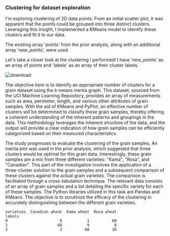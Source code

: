 ### Clustering for dataset exploration

I'm exploring clustering of 2D data points. From an initial scatter plot, it was apparent that the points could be grouped into three distinct clusters. Leveraging this insight, I implemented a KMeans model to identify these clusters and fit it to our data. 

The existing array 'points' from the prior analysis, along with an additional array 'new_points', were used. 

Let's take a closer look at the clustering I performed! I have 'new_points' as an array of points and 'labels' as an array of their cluster labels.

![download](https://github.com/xAIdrian/MachineLearning/assets/7444521/74632aca-5b9e-481d-b01f-ea3d0fc46899)

The objective here is to identify an appropriate number of clusters for a grain dataset using the k-means inertia graph. This dataset, sourced from the UCI Machine Learning Repository, provides an array of measurements such as area, perimeter, length, and various other attributes of grain samples. With the aid of KMeans and PyPlot, an effective number of clusters will be determined to classify these grain samples, thereby offering a coherent understanding of the inherent patterns and groupings in the data. This methodology leverages the inherent structure of the data, and the output will provide a clear indication of how grain samples can be efficiently categorized based on their measured characteristics.

The study progresses to evaluate the clustering of the grain samples. An inertia plot was used in the prior analysis, which suggested that three clusters would be optimal for this grain data. Interestingly, these grain samples are a mix from three different varieties: "Kama", "Rosa", and "Canadian". This part of the investigation involves the application of a three-cluster solution to the grain samples and a subsequent comparison of these clusters against the actual grain varieties. The comparison is facilitated through a cross-tabulation technique. The relevant data consists of an array of grain samples and a list detailing the specific variety for each of these samples. The Python libraries utilized in this task are Pandas and KMeans. The objective is to scrutinize the efficacy of the clustering in accurately distinguishing between the different grain varieties.

```
varieties  Canadian wheat  Kama wheat  Rosa wheat
labels                                           
0                       0           1          60
1                      68           9           0
2                       2          60          10
```


